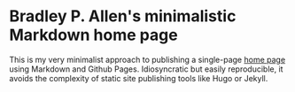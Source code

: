 # Bradley P. Allen's minimalistic Markdown home page

This is my very minimalist approach to publishing a single-page
[home page](https://www.bradleypallen.org/)
using Markdown and Github Pages. Idiosyncratic but easily reproducible,
it avoids the complexity of static site publishing tools like Hugo or Jekyll.

